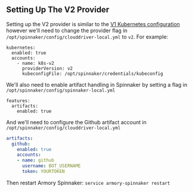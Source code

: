## Setting Up The V2 Provider

Setting up the V2 provider is similar to the [V1 Kubernetes configuration](http://docs.armory.io/admin-guides/configure_kubernetes/#configure-clouddriver-to-use-the-kubectl-config-file) however we'll need to change the provider flag in `/opt/spinnaker/config/clouddriver-local.yml` to `v2`.  For example:

```
kubernetes:
  enabled: true
  accounts:
    - name: k8s-v2
      providerVersion: v2
      kubeconfigFile: /opt/spinnaker/credentials/kubeconfig
```

We'll also need to enable artifact handling in Spinnaker by setting a flag in `/opt/spinnaker/config/spinnaker-local.yml`

```
features:
  artifacts:
    enabled: true
```

And we'll need to configure the Github artifact account in `/opt/spinnaker/config/clouddriver-local.yml`

```yaml
artifacts:
  github:
    enabled: true
    accounts:
    - name: github
      username: BOT_USERNAME
      token: YOURTOKEN
```      

Then restart Armory Spinnaker: `service armory-spinnaker restart`